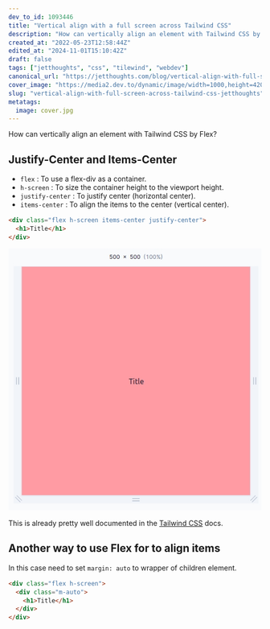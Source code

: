 ```yaml
---
dev_to_id: 1093446
title: "Vertical align with a full screen across Tailwind CSS"
description: "How can vertically align an element with Tailwind CSS by Flex?           Justify-Center and..."
created_at: "2022-05-23T12:58:44Z"
edited_at: "2024-11-01T15:10:42Z"
draft: false
tags: ["jetthoughts", "css", "tilewind", "webdev"]
canonical_url: "https://jetthoughts.com/blog/vertical-align-with-full-screen-across-tailwind-css-jetthoughts/"
cover_image: "https://media2.dev.to/dynamic/image/width=1000,height=420,fit=cover,gravity=auto,format=auto/https%3A%2F%2Fmedia.dev.to%2Fcdn-cgi%2Fimage%2Fwidth%3D1000%2Cheight%3D420%2Cfit%3Dcover%2Cgravity%3Dauto%2Cformat%3Dauto%2Fhttps%253A%252F%252Fdev-to-uploads.s3.amazonaws.com%252Fuploads%252Farticles%252Fmkmajozvz75tmicefoba.jpg"
slug: "vertical-align-with-full-screen-across-tailwind-css-jetthoughts"
metatags:
  image: cover.jpg
---
```

How can vertically align an element with Tailwind CSS by Flex?
 
## Justify-Center and Items-Center

- `flex` : To use a flex-div as a container.
- `h-screen` : To size the container height to the viewport height.
- `justify-center` : To justify center (horizontal center).
- `items-center` : To align the items to the center (vertical center).

```html
<div class="flex h-screen items-center justify-center">
  <h1>Title</h1>
</div>
```

![Image description](file_0.png)
 
This is already pretty well documented in the [Tailwind CSS](https://tailwindcss.com/docs/align-items#center) docs.

## Another way to use Flex for to align items

In this case need to set `margin: auto` to wrapper of children element.

```html
<div class="flex h-screen">
  <div class="m-auto">
    <h1>Title</h1>
  </div>
</div>
```




